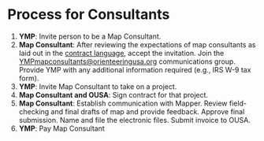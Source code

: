 # Process for Consultants

1. **YMP**: Invite person to be a Map Consultant.
2. **Map Consultant**: After reviewing the expectations of map consultants as laid out in the [contract language](map-consultant-contract-language.md), accept the invitation. Join the YMPmapconsultants@orienteeringusa.org communications group. Provide YMP with any additional information required \(e.g., IRS W-9 tax form\).
3. **YMP**: Invite Map Consultant to take on a project.
4. **Map Consultant and OUSA**: Sign contract for that project.
5. **Map Consultant**: Establish communication with Mapper. Review field-checking and final drafts of map and provide feedback. Approve final submission. Name and file the electronic files. Submit invoice to OUSA.
6. **YMP**: Pay Map Consultant

